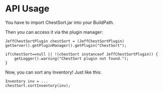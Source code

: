 # API Usage
You have to import ChestSort.jar into your BuildPath.

Then you can access it via the plugin manager:

```
JeffChestSortPlugin chestSort = (JeffChestSortPlugin) getServer().getPluginManager().getPlugin("ChestSort");
		
if(chestSort==null || !(chestSort instanceof JeffChestSortPlugin)) {
	getLogger().warning("ChestSort plugin not found.");
}
```

Now, you can sort any Inventory! Just like this:

```
Inventory inv = ...
chestSort.sortInventory(inv);
```
